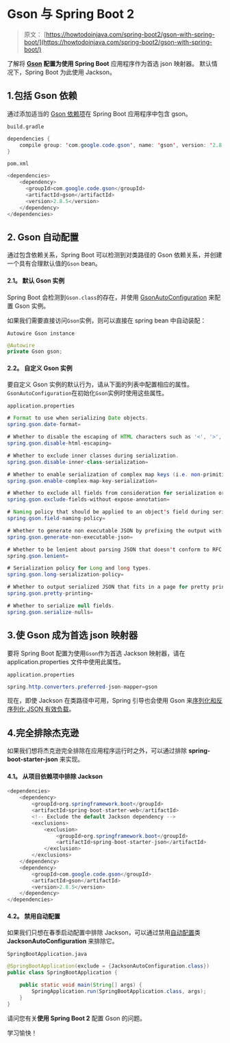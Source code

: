 # Gson 与 Spring Boot 2

> 原文： [https://howtodoinjava.com/spring-boot2/gson-with-spring-boot/](https://howtodoinjava.com/spring-boot2/gson-with-spring-boot/)

了解将 **[Gson](https://howtodoinjava.com/gson/gson/) 配置为使用 Spring Boot** 应用程序作为首选 json 映射器。 默认情况下，Spring Boot 为此使用 Jackson。

## 1.包括 Gson 依赖

通过添加适当的 [Gson 依赖项](https://howtodoinjava.com/gson/gson-installation-maven-gradle-jar/)在 Spring Boot 应用程序中包含 gson。

`build.gradle`

```java
dependencies {
    compile group: 'com.google.code.gson', name: 'gson', version: '2.8.5'
}

```

`pom.xml`

```java
<dependencies>
    <dependency>
      <groupId>com.google.code.gson</groupId>
      <artifactId>gson</artifactId>
      <version>2.8.5</version>
    </dependency>
</dependencies>

```

## 2\. Gson 自动配置

通过包含依赖关系，Spring Boot 可以检测到对类路径的 Gson 依赖关系，并创建一个具有合理默认值的`Gson` bean。

#### 2.1。 默认 Gson 实例

Spring Boot 会检测到`Gson.class`的存在，并使用 [GsonAutoConfiguration](https://github.com/spring-projects/spring-boot/blob/master/spring-boot-project/spring-boot-autoconfigure/src/main/java/org/springframework/boot/autoconfigure/gson/GsonAutoConfiguration.java) 来配置 Gson 实例。

如果我们需要直接访问`Gson`实例，则可以直接在 spring bean 中自动装配：

`Autowire Gson instance`

```java
@Autowire
private Gson gson;

```

#### 2.2。 自定义 Gson 实例

要自定义 Gson 实例的默认行为，请从下面的列表中配置相应的属性。 `GsonAutoConfiguration`在初始化`Gson`实例时使用这些属性。

`application.properties`

```java
# Format to use when serializing Date objects.
spring.gson.date-format= 

# Whether to disable the escaping of HTML characters such as '<', '>', etc.
spring.gson.disable-html-escaping= 

# Whether to exclude inner classes during serialization.
spring.gson.disable-inner-class-serialization= 

# Whether to enable serialization of complex map keys (i.e. non-primitives).
spring.gson.enable-complex-map-key-serialization= 

# Whether to exclude all fields from consideration for serialization or deserialization that do not have the "Expose" annotation.
spring.gson.exclude-fields-without-expose-annotation= 

# Naming policy that should be applied to an object's field during serialization and deserialization.
spring.gson.field-naming-policy= 

# Whether to generate non executable JSON by prefixing the output with some special text.
spring.gson.generate-non-executable-json= 

# Whether to be lenient about parsing JSON that doesn't conform to RFC 4627.
spring.gson.lenient= 

# Serialization policy for Long and long types.
spring.gson.long-serialization-policy= 

# Whether to output serialized JSON that fits in a page for pretty printing.
spring.gson.pretty-printing= 

# Whether to serialize null fields.
spring.gson.serialize-nulls= 

```

## 3.使 Gson 成为首选 json 映射器

要将 Spring Boot 配置为使用`Gson`作为首选 Jackson 映射器，请在 application.properties 文件中使用此属性。

`application.properties`

```java
spring.http.converters.preferred-json-mapper=gson

```

现在，即使 Jackson 在类路径中可用，Spring 引导也会使用 Gson 来[序列化和反序列化 JSON 有效负载](https://howtodoinjava.com/gson/gson-serialize-deserialize-json/)。

## 4.完全排除杰克逊

如果我们想将杰克逊完全排除在应用程序运行时之外，可以通过排除 **spring-boot-starter-json** 来实现。

#### 4.1。 从项目依赖项中排除 Jackson

```java
<dependencies>
    <dependency>
        <groupId>org.springframework.boot</groupId>
        <artifactId>spring-boot-starter-web</artifactId>
        <!-- Exclude the default Jackson dependency -->
        <exclusions>
            <exclusion>
                <groupId>org.springframework.boot</groupId>
                <artifactId>spring-boot-starter-json</artifactId>
            </exclusion>
        </exclusions>
    </dependency>
    <dependency>
        <groupId>com.google.code.gson</groupId>
        <artifactId>gson</artifactId>
        <version>2.8.5</version>
    </dependency>
</dependencies>

```

#### 4.2。 禁用自动配置

如果我们只想在春季启动配置中排除 Jackson，可以通过禁用[自动配置](https://howtodoinjava.com/spring-boot/springbootapplication-auto-configuration/)类 **JacksonAutoConfiguration** 来排除它。

`SpringBootApplication.java`

```java
@SpringBootApplication(exclude = {JacksonAutoConfiguration.class})
public class SpringBootApplication {

    public static void main(String[] args) {
        SpringApplication.run(SpringBootApplication.class, args);
    }
}

```

请问您有关**使用 Spring Boot 2** 配置 Gson 的问题。

学习愉快！